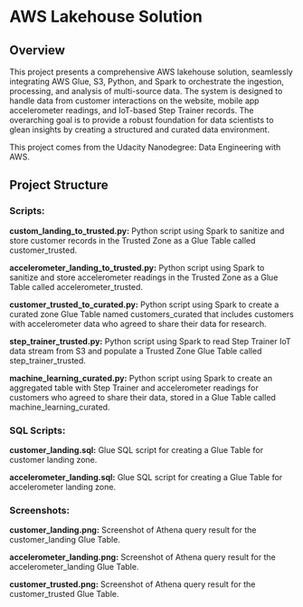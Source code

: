 # AWS Lakehouse Solution

## Overview

This project presents a comprehensive AWS lakehouse solution, seamlessly integrating AWS Glue, S3, Python, and Spark to orchestrate the ingestion, processing, and analysis of multi-source data. The system is designed to handle data from customer interactions on the website, mobile app accelerometer readings, and IoT-based Step Trainer records. The overarching goal is to provide a robust foundation for data scientists to glean insights by creating a structured and curated data environment.

This project comes from the Udacity Nanodegree: Data Engineering with AWS.

## Project Structure

### Scripts:

**custom_landing_to_trusted.py:** Python script using Spark to sanitize and store customer records in the Trusted Zone as a Glue Table called customer_trusted.

**accelerometer_landing_to_trusted.py:** Python script using Spark to sanitize and store accelerometer readings in the Trusted Zone as a Glue Table called accelerometer_trusted.

**customer_trusted_to_curated.py:** Python script using Spark to create a curated zone Glue Table named customers_curated that includes customers with accelerometer data who agreed to share their data for research.

**step_trainer_trusted.py:** Python script using Spark to read Step Trainer IoT data stream from S3 and populate a Trusted Zone Glue Table called step_trainer_trusted.

**machine_learning_curated.py:** Python script using Spark to create an aggregated table with Step Trainer and accelerometer readings for customers who agreed to share their data, stored in a Glue Table called machine_learning_curated.

### SQL Scripts:

**customer_landing.sql:** Glue SQL script for creating a Glue Table for customer landing zone.

**accelerometer_landing.sql:** Glue SQL script for creating a Glue Table for accelerometer landing zone.

### Screenshots:

**customer_landing.png:** Screenshot of Athena query result for the customer_landing Glue Table.

**accelerometer_landing.png:** Screenshot of Athena query result for the accelerometer_landing Glue Table.

**customer_trusted.png:** Screenshot of Athena query result for the customer_trusted Glue Table.
